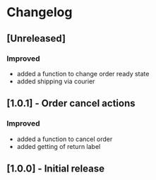 # Changelog

## [Unreleased]
### Improved
- added a function to change order ready state
- added shipping via courier

## [1.0.1] - Order cancel actions
### Improved
- added a function to cancel order
- added getting of return label

## [1.0.0] - Initial release
